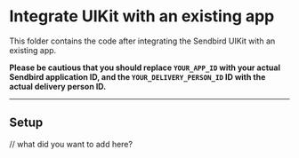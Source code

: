 # Integrate UIKit with an existing app

This folder contains the code after integrating the Sendbird UIKit with an existing app.

**Please be cautious that you should replace `YOUR_APP_ID` with your actual Sendbird application ID,
and the `YOUR_DELIVERY_PERSON_ID` ID with the actual delivery person ID.**

---

## Setup

// what did you want to add here?
